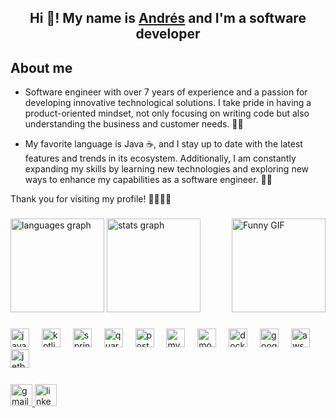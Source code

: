 <h2 align="center">Hi 👋! My name is <a href="https://www.linkedin.com/in/andres-scm/">Andrés</a> and I'm a software developer</h2>

## About me
- Software engineer with over 7 years of experience and a passion for developing innovative technological solutions. I take pride in having a product-oriented mindset, not only focusing on writing code but also understanding the business and customer needs. 💼💡

- My favorite language is Java ☕, and I stay up to date with the latest features and trends in its ecosystem. Additionally, I am constantly expanding my skills by learning new technologies and exploring new ways to enhance my capabilities as a software engineer. 🚀💪

Thank you for visiting my profile! 👨‍💻💼🌟

###

  <img align="right" height="150" src="https://media4.giphy.com/media/v1.Y2lkPTc5MGI3NjExN3RiMndkYXNsbHp1Z2dmYXpsdmh6OG05bDk4Z2E0Nzkwbzl0OGp0diZlcD12MV9pbnRlcm5hbF9naWZfYnlfaWQmY3Q9Zw/78XCFBGOlS6keY1Bil/giphy.gif" alt="Funny GIF">

###

###

<div align="left">
  <img src="https://github-readme-stats.vercel.app/api/top-langs?username=andresre1&locale=en&hide_title=false&layout=compact&card_width=320&langs_count=5&theme=omni&hide_border=false&order=2" height="150" alt="languages graph"  />
  <img src="https://github-readme-stats.vercel.app/api?username=andresre1&hide_title=false&hide_rank=true&show_icons=true&include_all_commits=true&count_private=false&disable_animations=false&theme=omni&locale=en&hide_border=false&order=1&custom_title=GitHub%20Stats" height="150" weigth="3000" alt="stats graph"  />
</div>

###

<div align="left">
  <img src="https://cdn.jsdelivr.net/gh/devicons/devicon/icons/java/java-original.svg" height="30" alt="java logo"  />
  <img width="12" />
  <img src="https://cdn.jsdelivr.net/gh/devicons/devicon/icons/kotlin/kotlin-original.svg" height="30" alt="kotlin logo"  />
  <img width="12" />
  <img src="https://cdn.jsdelivr.net/gh/devicons/devicon/icons/spring/spring-original.svg" height="30" alt="spring logo"  />
  <img width="12" />
  <img src="https://cdn.jsdelivr.net/gh/devicons/devicon/icons/quarkus/quarkus-original.svg" height="30" alt="quarkus logo"  />
  <img width="12" />
  <img src="https://cdn.jsdelivr.net/gh/devicons/devicon/icons/postgresql/postgresql-original.svg" height="30" alt="postgresql logo"  />
  <img width="12" />
  <img src="https://cdn.jsdelivr.net/gh/devicons/devicon/icons/mysql/mysql-original.svg" height="30" alt="mysql logo"  />
  <img width="12" />
  <img src="https://cdn.jsdelivr.net/gh/devicons/devicon/icons/mongodb/mongodb-original.svg" height="30" alt="mongodb logo"  />
  <img width="12" />
  <img src="https://cdn.jsdelivr.net/gh/devicons/devicon/icons/docker/docker-original.svg" height="30" alt="docker logo"  />
  <img width="12" />
  <img src="https://cdn.jsdelivr.net/gh/devicons/devicon/icons/googlecloud/googlecloud-original.svg" height="30" alt="googlecloud logo"  />
  <img width="12" />
  <img src="https://cdn.jsdelivr.net/gh/devicons/devicon/icons/amazonwebservices/amazonwebservices-original-wordmark.svg" height="30" alt="aws logo"  />
  <img width="12" />
  <img src="https://cdn.jsdelivr.net/gh/devicons/devicon/icons/jetbrains/jetbrains-original.svg" height="30" alt="jetbrains logo"  />
  <img width="12" />
</div>

###

<div align="left">
  <a href="mailto:andressaanchezz@gmail.com">
    <img src="https://img.shields.io/static/v1?message=Gmail&logo=gmail&label=&color=D14836&logoColor=white&labelColor=&style=for-the-badge" height="35" alt="gmail logo" />
  </a>
  <a href="https://www.linkedin.com/in/andres-scm/" target="_blank">
    <img src="https://img.shields.io/static/v1?message=LinkedIn&logo=linkedin&label=&color=0077B5&logoColor=white&labelColor=&style=for-the-badge" height="35" alt="linkedin logo" />
  </a>
</div>

###

###

<br clear="both">

###
###
